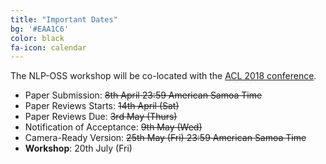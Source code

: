 ```yaml
---
title: "Important Dates"
bg: '#EAA1C6'
color: black
fa-icon: calendar
---
```


The NLP-OSS workshop will be co-located with the [ACL 2018 conference](http://acl2018.org/).

- Paper Submission: <!--<s>25th March (Sun)</s>--> <s>8th April 23:59 American Samoa Time</s>
- Paper Reviews Starts: <s>14th April (Sat)</s>
- Paper Reviews Due: <s>3rd May (Thurs)</s>
- Notification of Acceptance: <!--<s>29th April</s>--> <s>9th May (Wed)</s>
- Camera-Ready Version: <!--<s>13th May</s>--> <s>25th May (Fri) 23:59 American Samoa Time</s>
- **Workshop**: 20th July  (Fri)
